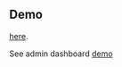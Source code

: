 

## Demo
[here](https://mern-store.onrender.com).

See admin dashboard [demo](https://mernstore-bucket.s3.us-east-2.amazonaws.com/admin.mp4)
